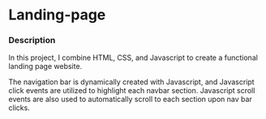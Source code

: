 # Landing-page
### Description


In this project, I combine HTML, CSS, and Javascript to create a functional landing page website.

The navigation bar is dynamically created with Javascript, and Javascript click events are utilized to highlight each navbar section. 
Javascript scroll events are also used to automatically scroll to each section upon nav bar clicks.
